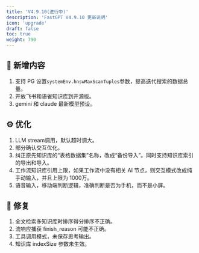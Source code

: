 ```yaml
---
title: 'V4.9.10(进行中)'
description: 'FastGPT V4.9.10 更新说明'
icon: 'upgrade'
draft: false
toc: true
weight: 790
---
```



## 🚀 新增内容

1. 支持 PG 设置`systemEnv.hnswMaxScanTuples`参数，提高迭代搜索的数据总量。
2. 开放飞书和语雀知识库到开源版。
3. gemini 和 claude 最新模型预设。

## ⚙️ 优化

1. LLM stream调用，默认超时调大。
2. 部分确认交互优化。
3. 纠正原先知识库的“表格数据集”名称，改成“备份导入”。同时支持知识库索引的导出和导入。
4. 工作流知识库引用上限，如果工作流中没有相关 AI 节点，则交互模式改成纯手动输入，并且上限为 1000万。
5. 语音输入，移动端判断逻辑，准确判断是否为手机，而不是小屏。

## 🐛 修复

1. 全文检索多知识库时排序得分排序不正确。
2. 流响应捕获 finish_reason 可能不正确。
3. 工具调用模式，未保存思考输出。
4. 知识库 indexSize 参数未生效。